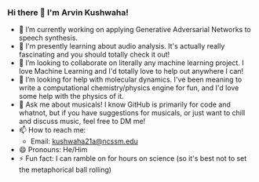 ### Hi there 👋 I'm Arvin Kushwaha!

- 🔭 I’m currently working on applying Generative Adversarial Networks to speech synthesis.
- 🌱 I'm presently learning about audio analysis. It's actually really fascinating and you should totally check it out!
- 👯 I’m looking to collaborate on literally any machine learning project. I love Machine Learning and I'd totally love to help out anywhere I can!
- 🤔 I’m looking for help with molecular dynamics. I've been meaning to write a computational chemistry/physics engine for fun, and I'd love some help with the physics of it.
- 💬 Ask me about musicals! I know GitHub is primarily for code and whatnot, but if you have suggestions for musicals, or just want to chill and discuss music, feel free to DM me!
- 📫 How to reach me: 
  - Email: kushwaha21a@ncssm.edu
- 😄 Pronouns: He/Him
- ⚡ Fun fact: I can ramble on for hours on science (so it's best not to set the metaphorical ball rolling)
